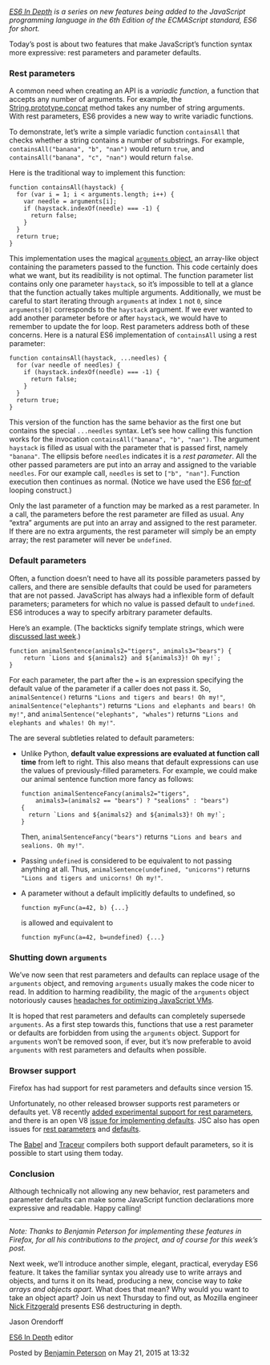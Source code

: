<article class="post" role="article">

_[ES6 In Depth](https://hacks.mozilla.org/category/es6-in-depth/) is a series on new features being added to the JavaScript programming language in the 6th Edition of the ECMAScript standard, ES6 for short._

Today’s post is about two features that make JavaScript’s function syntax more expressive: rest parameters and parameter defaults.

### Rest parameters

A common need when creating an API is a _variadic function_, a function that accepts any number of arguments. For example, the [String.prototype.concat](https://developer.mozilla.org/en-US/docs/Web/JavaScript/Reference/Global_Objects/String/concat) method takes any number of string arguments. With rest parameters, ES6 provides a new way to write variadic functions.

To demonstrate, let’s write a simple variadic function `containsAll` that checks whether a string contains a number of substrings. For example, `containsAll("banana", "b", "nan")` would return `true`, and `containsAll("banana", "c", "nan")` would return `false`.

Here is the traditional way to implement this function:

    function containsAll(haystack) {
      for (var i = 1; i < arguments.length; i++) {
        var needle = arguments[i];
        if (haystack.indexOf(needle) === -1) {
          return false;
        }
      }
      return true;
    }

This implementation uses the magical [`arguments` object](https://developer.mozilla.org/en-US/docs/Web/JavaScript/Reference/Functions/arguments), an array-like object containing the parameters passed to the function. This code certainly does what we want, but its readibility is not optimal. The function parameter list contains only one parameter `haystack`, so it’s impossible to tell at a glance that the function actually takes multiple arguments. Additionally, we must be careful to start iterating through `arguments` at index `1` not `0`, since `arguments[0]` corresponds to the `haystack` argument. If we ever wanted to add another parameter before or after `haystack`, we would have to remember to update the for loop. Rest parameters address both of these concerns. Here is a natural ES6 implementation of `containsAll` using a rest parameter:

    function containsAll(haystack, ...needles) {
      for (var needle of needles) {
        if (haystack.indexOf(needle) === -1) {
          return false;
        }
      }
      return true;
    }

This version of the function has the same behavior as the first one but contains the special `...needles` syntax. Let’s see how calling this function works for the invocation `containsAll("banana", "b", "nan")`. The argument `haystack` is filled as usual with the parameter that is passed first, namely `"banana"`. The ellipsis before `needles` indicates it is a _rest parameter_. All the other passed parameters are put into an array and assigned to the variable `needles`. For our example call, `needles` is set to `["b", "nan"]`. Function execution then continues as normal. (Notice we have used the ES6 [for-of](https://hacks.mozilla.org/2015/04/es6-in-depth-iterators-and-the-for-of-loop/) looping construct.)

Only the last parameter of a function may be marked as a rest parameter. In a call, the parameters before the rest parameter are filled as usual. Any “extra” arguments are put into an array and assigned to the rest parameter. If there are no extra arguments, the rest parameter will simply be an empty array; the rest parameter will never be `undefined`.

### Default parameters

Often, a function doesn’t need to have all its possible parameters passed by callers, and there are sensible defaults that could be used for parameters that are not passed. JavaScript has always had a inflexible form of default parameters; parameters for which no value is passed default to `undefined`. ES6 introduces a way to specify arbitrary parameter defaults.

Here’s an example. (The backticks signify template strings, which were [discussed last week](https://hacks.mozilla.org/2015/05/es6-in-depth-template-strings-2/).)

    function animalSentence(animals2="tigers", animals3="bears") {
        return `Lions and ${animals2} and ${animals3}! Oh my!`;
    }

For each parameter, the part after the `=` is an expression specifying the default value of the parameter if a caller does not pass it. So, `animalSentence()` returns `"Lions and tigers and bears! Oh my!"`, `animalSentence("elephants")` returns `"Lions and elephants and bears! Oh my!"`, and `animalSentence("elephants", "whales")` returns `"Lions and elephants and whales! Oh my!"`.

The are several subtleties related to default parameters:

*   Unlike Python, **default value expressions are evaluated at function call time** from left to right. This also means that default expressions can use the values of previously-filled parameters. For example, we could make our animal sentence function more fancy as follows:

        function animalSentenceFancy(animals2="tigers",
            animals3=(animals2 == "bears") ? "sealions" : "bears")
        {
          return `Lions and ${animals2} and ${animals3}! Oh my!`;
        }

    Then, `animalSentenceFancy("bears")` returns `"Lions and bears and sealions. Oh my!"`.

*   Passing `undefined` is considered to be equivalent to not passing anything at all. Thus, `animalSentence(undefined, "unicorns")` returns `"Lions and tigers and unicorns! Oh my!"`.
*   A parameter without a default implicitly defaults to undefined, so

        function myFunc(a=42, b) {...}

    is allowed and equivalent to

        function myFunc(a=42, b=undefined) {...}

### Shutting down `arguments`

We’ve now seen that rest parameters and defaults can replace usage of the `arguments` object, and removing `arguments` usually makes the code nicer to read. In addition to harming readibility, the magic of the `arguments` object notoriously causes [headaches for optimizing JavaScript VMs](https://github.com/petkaantonov/bluebird/wiki/Optimization-killers#3-managing-arguments).

It is hoped that rest parameters and defaults can completely supersede `arguments`. As a first step towards this, functions that use a rest parameter or defaults are forbidden from using the `arguments` object. Support for `arguments` won’t be removed soon, if ever, but it’s now preferable to avoid `arguments` with rest parameters and defaults when possible.

### Browser support

Firefox has had support for rest parameters and defaults since version 15.

Unfortunately, no other released browser supports rest parameters or defaults yet. V8 recently [added experimental support for rest parameters](https://code.google.com/p/v8/issues/detail?id=2159), and there is an open V8 [issue for implementing defaults](https://code.google.com/p/v8/issues/detail?id=2160). JSC also has open issues for [rest parameters](https://bugs.webkit.org/show_bug.cgi?id=38408) and [defaults](https://bugs.webkit.org/show_bug.cgi?id=38409).

The [Babel](http://babeljs.io/) and [Traceur](https://github.com/google/traceur-compiler#what-is-traceur) compilers both support default parameters, so it is possible to start using them today.

### Conclusion

Although technically not allowing any new behavior, rest parameters and parameter defaults can make some JavaScript function declarations more expressive and readable. Happy calling!

* * *

_Note: Thanks to Benjamin Peterson for implementing these features in Firefox, for all his contributions to the project, and of course for this week’s post._

Next week, we’ll introduce another simple, elegant, practical, everyday ES6 feature. It takes the familiar syntax you already use to write arrays and objects, and turns it on its head, producing a new, concise way to _take arrays and objects apart._ What does that mean? Why would you want to take an object apart? Join us next Thursday to find out, as Mozilla engineer [Nick Fitzgerald](https://twitter.com/fitzgen) presents ES6 destructuring in depth.

Jason Orendorff

[ES6 In Depth](https://hacks.mozilla.org/category/es6-in-depth/ "ES6 In Depth") editor

<footer class="entry-meta">

Posted by [Benjamin Peterson](https://hacks.mozilla.org/author/bpbenjamin-pe/ "Posts by Benjamin Peterson") on <time datetime="2015-05-21T13:32:10-07:00">May 21, 2015</time> at <time datetime="PDT13:32:10-07:00">13:32</time>

</footer>

</article>